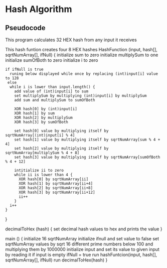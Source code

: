 # Hash Algorithm

## Pseudocode

This program calculates 32 HEX hash from any input it receives

  This hash funtion creates four 8 HEX hashes
  HashFunction (input, hash[], sqrtNumArray[], ifNull) {
    initialize sum to zero
    initialize multiplySum to one
    initialize sumOfBoth to zero
    initialize i to zero

    if ifNull is true
      runing below displayed while once by replacing (int)input[i] value to 128
     else
      while i is lower than input.length() {
        add value of (int)input[i] to sum
        set multiplySum by multiplying (int)input[i] by multiplySum 
        add sum and multiplySum to sumOfBoth

        XOR hash[0] by (int)input[i]
        XOR hash[1] by sum
        XOR hash[2] by multiplySum
        XOR hash[3] by sumOfBoth

        set hash[0] value by multiplying itself by sqrtNumArray[(int)input[i] % 4]
        set hash[1] value by multiplying itself by sqrtNumArray[sum % 4 + 4]
        set hash[2] value by multiplying itself by sqrtNumArray[multiplySum % 4 + 8]
        set hash[3] value by multiplying itself by sqrtNumArray[sumOfBoth % 4 + 12]

        intitialize ii to zero
        while ii is lower than 4 {
          XOR hash[0] by sqrtNumArray[ii]
          XOR hash[1] by sqrtNumArray[ii+4]
          XOR hash[2] by sqrtNumArray[ii+8]
          XOR hash[3] by sqrtNumArray[ii+12]
          ii++
        }
      i++
    }    
  }

  decimalToHex (hash) {
    set decimal hash values to hex and prints the value
  }

  main () {
    initialize 16 sqrtNumArray 
    initialize ifnull and set value to false
    set sqrtNumArray values by sqrt 16 different prime numbers below 100 and multiplying them by 1000000
    initialize input and set its value to given input by reading it
    if input is empty
      ifNull = true
    run hashFuntcion(input, hash[], sqrtNumArray[], ifNull)
    run decimalToHex(hash)
  }
